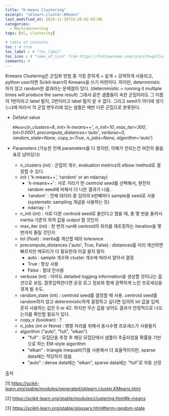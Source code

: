 ```yaml
---
title: "K-means Clustering"
excerpt: "sklearn.cluster.KMeans"
last_modified_at: 2019-11-20T16:20:02-05:00
categories:
  - MachineLearning
tags: [ml, clustering]

# table of contents
toc : # true
toc_label : # "toc_label"
toc_icon : # "name_of_icon" from https://fontawesome.com/icons?d=gallery&s=solid&m=free
comments: # 
---
```




Kmeans Clustering은 군집화 방법 중 가장 흔하게 + 쉽게 + 강력하게 사용되고, python user라면 Scikit-learn의 Kmeans을 쓰기 마련이다. 하지만, deterministic하지 않고 random한 결과라는 문제점이 있다. (deterministic = running it multiple times will produce the same result) 그래서 같은 샘플들이 속한 군집이라도 그 이름이 1번이라고 label 될지, 2번이라고 label 될지 알 수 없다. 그리고 seed가 어디에 생기느냐에 따라서 각 군집 변두리에 있는 샘플은 매번 다른 군집으로 분류된다.



- Defalut value

  `KMeans`(*n_clusters=8*, *init=’k-means++’*, *n_init=10*, *max_iter=300*, *tol=0.0001*, *precompute_distances=’auto’*, *verbose=0*, *random_state=None*, *copy_x=True*, *n_jobs=None*, *algorithm=’auto’*) 

- Parameters (가능한 전체 parameters를 다 썼지만, 이해가 안되는건 여전히 물음표로 남아있다)
  - n_clusters (int) : 군집의 개수, evaluation metrics의 elbow method로 결정할 수 있다.
  - init ( ‘k-means++’, ‘random’ or an ndarray)
    - ‘k-means++’  : 서로 거리가 먼 centroid seed를 선택해서, 완전히 random seed에 비해서 더 나은 결과가 나옴.
    - 'random' : 전체 데이터 중 임의의 k번째마다 sample을 seed로 사용 (systematic sampling 개념을 사용하는 듯)
    - ndarray : ?
  - n_init  (int) : 서로 다른 centroid seed로 돌린다고 했을 때, 총 몇 번을 돌려서 inertia 기준의 최적 값을 output 할 것인지
  - max_iter (int) : 한 번의 run에 centroid의 위치를 재조정하는 iteration을 몇 번까지 돌릴 것인지
  - tol (float) : inertia를 계산할 때의 tolerance
  - precompute_distances ('auto', True, False) : distances를 미리 계산하면 빠르지만 메모리가 더 필요한데 이걸 쓸지 말지
    - auto : sample 개수와 cluster 개수에 따라서 알아서 결정
    - True : 항상 사용
    - False : 절대 안사용
  - verbose (int) : 아마도 detailed logging information을 생성할 것이냐는 옵션으로 보임. 잘못입력한다면 온갖 로그 정보와 함께 끔찍하게 느린 프로세싱을 겪게 될 수도.
  - random_state (int) : centroid seed를 결정할 때 사용. centroid seed를 random하지 않고 deterministic하게 결정하고 싶다면 임의의 int 값을 입력. 흔히 사용하는 값은 0 or 42. 하지만 무슨 값을 넣어도 결과가 안정적으로 나오는지를 확인할 필요가 있다.
  - copy_x (boolean) : ?
  - n_jobs (int or None) : 병렬 처리를 위해서 동시수행 프로세스가 사용될지
  - algorithm ("auto", "full", "elkan") 
    - "full" : 모집단을 추정 후 해당 모집단에서 샘플이 추출되었을 확률을 기반으로 하는 EM-style algorithm
    - "elkan" : triangle inequalit(?)를 사용해서 더 효율적이지만, sparse data에는 적당하지 않음
    - "auto" : dense data에는 "elkan", sparse data에는 "full"로 자동 선정



출처

[1] https://scikit-learn.org/stable/modules/generated/sklearn.cluster.KMeans.html 

[2] https://scikit-learn.org/stable/modules/clustering.html#k-means 

[3]  https://scikit-learn.org/stable/glossary.html#term-random-state 
